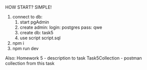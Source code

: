 HOW START? SIMPLE!
1. connect to db:
    1) start pgAdmin
    2) create admin:
      login: postgres
      pass: qwe
    3) create db: task5
    4) use script script.sql
2. npm i
2. npm run dev

Also:
Homework 5 - description to task
Task5Collection - postman collection from this task

